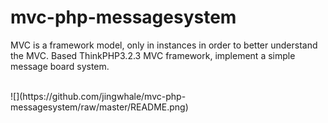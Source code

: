 # mvc-php-messagesystem
MVC is a framework model, only in instances in order to better understand the MVC. Based ThinkPHP3.2.3 MVC framework, implement a simple message board system.

<br>
![](https://github.com/jingwhale/mvc-php-messagesystem/raw/master/README.png)
